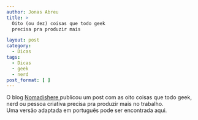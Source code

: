 ```yaml
---
author: Jonas Abreu
title: >
  Oito (ou dez) coisas que todo geek
  precisa pra produzir mais

layout: post
category:
  - Dicas
tags:
  - Dicas
  - geek
  - nerd
post_format: [ ]
---
```

O blog [ Nomadishere ][1] publicou um post com as oito coisas que todo geek, nerd ou pessoa criativa precisa pra produzir mais no trabalho.  
Uma versão adaptada em português pode ser encontrada aqui.















 [1]: http://nomadishere.com/2007/03/12/a-note-to-employers-8-things-intelligent-people-geeks-and-nerds-need-to-work-happy/





